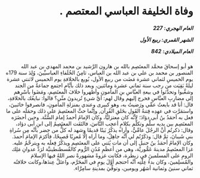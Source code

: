<h1 dir="rtl">وفاة الخليفة العباسي المعتصم  .</h1>

<h5 dir="rtl">العام الهجري:  227

الشهر القمري: ربيع الأول

العام الميلادي: 842</h5>

<p dir="rtl">هو أبو إسحاقَ محمَّد المعتَصِم بالله بن هارون الرَّشيد بن محمد المهدي بن عبد الله المنصور بن محمد بن علي بن عبد الله بن العباس، ثامِنُ الخُلَفاءِ العباسيِّينَ، وُلِدَ سنة 179ه يوم الخميسِ لثماني عشرة مَضَت من ربيع الأول، بُويع بالخلافةِ يوم الخميس لاثنتي عشرة ليلةً بَقِيَت من رجب سنة ثماني عشرة ومائتين، وبعد ذلك بأيَّامٍ اجتمع جماعةٌ من الجند وشغَّبوا وتحدَّثوا في بيعةِ العبَّاسِ بنِ المأمونِ وأظهروا خلافَ المعتَصِم، ومَضَوا بأسْرِهم إلى مضارِبِ العبَّاسِ فخرج إليهم وقال لهم: أيَّ شيءٍ تُريدونَ منِّي؟ قالوا: نبايعُك بالخلافةِ، قال: أنا قد بايعتُ عمِّي ورَضيتُ به، وهو كبيرى وعندي بمنزلةِ المأمونِ، فانصرفوا خائبينَ، واستمَرَّت في عهدِه فِتنةُ القَولِ بخَلقِ القُرآن, وإنَّما حثَّ المعتَصِمَ على ذلك وحمَلَه على ما فعل به أحمَدُ بنُ أبى دؤادَ؛ لأنَّه كان معتزليًّا، وكان الإمامُ أحمدُ إمامَ السُّنَّة. وحين أحضَرَه المعتَصِم بين يديه سلَّم وتكلَّم بكلامٍ أعجب النَّاسَ، فالتَفَت المعتَصِمُ إلى ابنِ أبى دؤاد، وقال: ذكرتُم أنَّ الرجُلَ عامِّيٌّ، وأراه يذكُرُ بَيتًا قديمًا وشهد له كلُّ من حضر بأنَّه مِن سُراةِ بني شَيبانَ، ثمَّ قال: وذكَرْتُم لي أنَّه جاهِلٌ، وما أراه إلَّا مُعرِبًا فَصيحًا، فأكرَمَ الإمامَ أحمدَ. وكان الإمامُ أحمَدُ بنُ حنبل إلى أن مات يُثني على المعتَصِم ويذكُرُ فِعلَه به ويترحَّمُ عليه. غزا المعتَصِمُ مدينةَ عَمُّوريَّة، وهي من أعظَمِ مُدُنِ الرُّوم كالقُسطنطينيَّة لرَدِّ عدوانِ مَلِك الرومِ على المسلمينَ في زبطرة، فكانت غزوةً مشهورةً نصر اللهُ فيها الإسلامَ والمُسلِمينَ، وكان بدءُ عِلَّتِه أنَّه احتجم أوَّلَ يومٍ في المحَرَّم، واعتَلَّ عِندَها،وكانت خلافتُه ثماني سنينَ وثمانية أشهُر ويومين، وتوفِّيَ بمدينةِ سامِرَّاء.</p></br>
